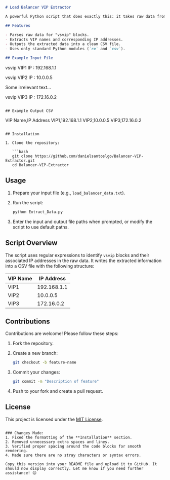 ```markdown
# Load Balancer VIP Extractor

A powerful Python script that does exactly this: it takes raw data from a file and pulls out key information—specifically VIP names and IP addresses from a Load Balancer—and exports it into a CSV file (like a mini spreadsheet).

## Features

- Parses raw data for "vsvip" blocks.
- Extracts VIP names and corresponding IP addresses.
- Outputs the extracted data into a clean CSV file.
- Uses only standard Python modules (`re` and `csv`).

## Example Input File

```
vsvip VIP1
  IP : 192.168.1.1

vsvip VIP2
  IP : 10.0.0.5

Some irrelevant text...

vsvip VIP3
  IP : 172.16.0.2
```

## Example Output CSV

```
VIP Name,IP Address
VIP1,192.168.1.1
VIP2,10.0.0.5
VIP3,172.16.0.2
```

## Installation

1. Clone the repository:

   ```bash
   git clone https://github.com/danielsantoslgo/Balancer-VIP-Extractor.git
   cd Balancer-VIP-Extractor
   ```

## Usage

1. Prepare your input file (e.g., `load_balancer_data.txt`).
   
2. Run the script:
   
   ```bash
   python Extract_Data.py
   ```

3. Enter the input and output file paths when prompted, or modify the script to use default paths.

## Script Overview

The script uses regular expressions to identify `vsvip` blocks and their associated IP addresses in the raw data. It writes the extracted information into a CSV file with the following structure:

| VIP Name | IP Address  |
|----------|-------------|
| VIP1     | 192.168.1.1 |
| VIP2     | 10.0.0.5    |
| VIP3     | 172.16.0.2  |

## Contributions

Contributions are welcome! Please follow these steps:

1. Fork the repository.
   
2. Create a new branch:
   
   ```bash
   git checkout -b feature-name
   ```
   
3. Commit your changes:
   
   ```bash
   git commit -m "Description of feature"
   ```
   
4. Push to your fork and create a pull request.

## License

This project is licensed under the [MIT License](LICENSE).
```

### Changes Made:
1. Fixed the formatting of the **Installation** section.
2. Removed unnecessary extra spaces and lines.
3. Verified proper spacing around the code blocks for smooth rendering.
4. Made sure there are no stray characters or syntax errors. 

Copy this version into your README file and upload it to GitHub. It should now display correctly. Let me know if you need further assistance! 😊
